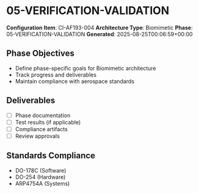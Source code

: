 # 05-VERIFICATION-VALIDATION

**Configuration Item**: CI-AF193-004
**Architecture Type**: Biomimetic
**Phase**: 05-VERIFICATION-VALIDATION
**Generated**: 2025-08-25T00:06:59+00:00

## Phase Objectives
- Define phase-specific goals for Biomimetic architecture
- Track progress and deliverables
- Maintain compliance with aerospace standards

## Deliverables
- [ ] Phase documentation
- [ ] Test results (if applicable)
- [ ] Compliance artifacts
- [ ] Review approvals

## Standards Compliance
- DO-178C (Software)
- DO-254 (Hardware)
- ARP4754A (Systems)
